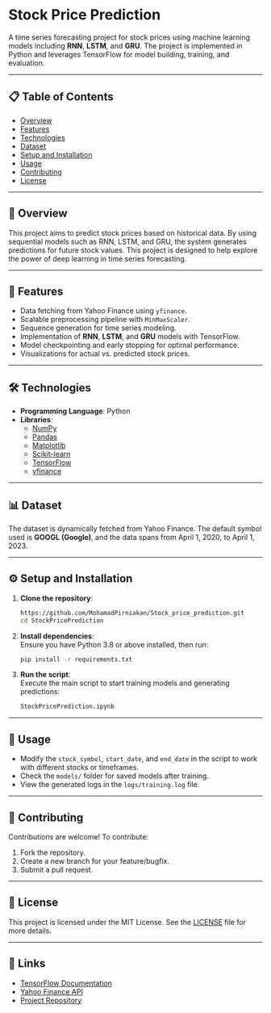 # Stock Price Prediction  

A time series forecasting project for stock prices using machine learning models including **RNN**, **LSTM**, and **GRU**. The project is implemented in Python and leverages TensorFlow for model building, training, and evaluation.  

---

## 📋 Table of Contents  
- [Overview](#overview)  
- [Features](#features)  
- [Technologies](#technologies)  
- [Dataset](#dataset)  
- [Setup and Installation](#setup-and-installation)  
- [Usage](#usage)   
- [Contributing](#contributing)  
- [License](#license)  

---

## 📖 Overview  
This project aims to predict stock prices based on historical data. By using sequential models such as RNN, LSTM, and GRU, the system generates predictions for future stock values. This project is designed to help explore the power of deep learning in time series forecasting.  

---

## 🌟 Features  
- Data fetching from Yahoo Finance using `yfinance`.  
- Scalable preprocessing pipeline with `MinMaxScaler`.  
- Sequence generation for time series modeling.  
- Implementation of **RNN**, **LSTM**, and **GRU** models with TensorFlow.  
- Model checkpointing and early stopping for optimal performance.  
- Visualizations for actual vs. predicted stock prices.  

---

## 🛠 Technologies  
- **Programming Language**: Python  
- **Libraries**:  
  - [NumPy](https://numpy.org/)  
  - [Pandas](https://pandas.pydata.org/)  
  - [Matplotlib](https://matplotlib.org/)  
  - [Scikit-learn](https://scikit-learn.org/)  
  - [TensorFlow](https://www.tensorflow.org/)  
  - [yfinance](https://pypi.org/project/yfinance/)  

---

## 📊 Dataset  
The dataset is dynamically fetched from Yahoo Finance. The default symbol used is **GOOGL (Google)**, and the data spans from April 1, 2020, to April 1, 2023.  

---

## ⚙️ Setup and Installation  
1. **Clone the repository**:  
   ```bash
   https://github.com/MohamadPirniakan/Stock_price_prediction.git
   cd StockPricePrediction
   ```  

2. **Install dependencies**:  
   Ensure you have Python 3.8 or above installed, then run:  
   ```bash
   pip install -r requirements.txt
   ```  

3. **Run the script**:  
   Execute the main script to start training models and generating predictions:  
   ```bash
   StockPricePrediction.ipynb
   ```  

---

## 🚀 Usage  
- Modify the `stock_symbol`, `start_date`, and `end_date` in the script to work with different stocks or timeframes.  
- Check the `models/` folder for saved models after training.  
- View the generated logs in the `logs/training.log` file.  


---

## 🤝 Contributing  
Contributions are welcome! To contribute:  
1. Fork the repository.  
2. Create a new branch for your feature/bugfix.  
3. Submit a pull request.  

---

## 📜 License  
This project is licensed under the MIT License. See the [LICENSE](LICENSE) file for more details.  

---

## 🔗 Links  
- [TensorFlow Documentation](https://www.tensorflow.org/)  
- [Yahoo Finance API](https://pypi.org/project/yfinance/)  
- [Project Repository](https://github.com/your-username/StockPricePrediction)  
```  
